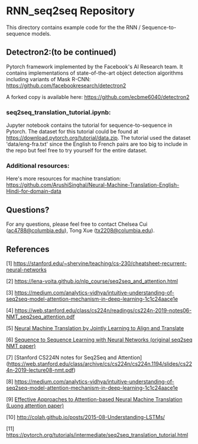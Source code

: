 # RNN_seq2seq Repository

This directory contains example code for the the RNN / Sequence-to-sequence models. 

## Detectron2:(to be continued)
Pytorch framework implemented by the Facebook's AI Research team. It contains implementations of state-of-the-art object detection algorithms including variants of Mask R-CNN:
https://github.com/facebookresearch/detectron2

A forked copy is available here: https://github.com/ecbme6040/detectron2

### seq2seq_translation_tutorial.ipynb: 
Jupyter notebook contains the tutorial for sequence-to-sequence in Pytorch. The dataset for this tutorial could be found at <https://download.pytorch.org/tutorial/data.zip>. The tutorial used the dataset 'data/eng-fra.txt' since the English to French pairs are too big to include in the repo but feel free to try yourself for the entire dataset. 

### Additional resources:
Here's more resources for machine translation: https://github.com/ArushiSinghal/Neural-Machine-Translation-English-Hindi-for-domain-data 

## Questions?

For any questions, please feel free to contact Chelsea Cui (ac4788@columbia.edu), Tong Xue (tx2208@columbia.edu).

## References

[1] https://stanford.edu/~shervine/teaching/cs-230/cheatsheet-recurrent-neural-networks

[2] https://lena-voita.github.io/nlp_course/seq2seq_and_attention.html

[3] https://medium.com/analytics-vidhya/intuitive-understanding-of-seq2seq-model-attention-mechanism-in-deep-learning-1c1c24aace1e

[4] https://web.stanford.edu/class/cs224n/readings/cs224n-2019-notes06-NMT_seq2seq_attention.pdf

[5] [Neural Machine Translation by Jointly Learning to Align and Translate](https://arxiv.org/pdf/1409.0473.pdf)

[6] [Sequence to Sequence Learning with Neural Networks (original seq2seq NMT paper)](https://arxiv.org/pdf/1409.3215.pdf)

[7] [Stanford CS224N notes for Seq2Seq and Attention] (https://web.stanford.edu/class/archive/cs/cs224n/cs224n.1194/slides/cs224n-2019-lecture08-nmt.pdf)

[8] https://medium.com/analytics-vidhya/intuitive-understanding-of-seq2seq-model-attention-mechanism-in-deep-learning-1c1c24aace1e

[9] [Effective Approaches to Attention-based Neural Machine Translation (Luong attention paper)](https://arxiv.org/abs/1508.04025)

[10] http://colah.github.io/posts/2015-08-Understanding-LSTMs/ 

[11] https://pytorch.org/tutorials/intermediate/seq2seq_translation_tutorial.html


